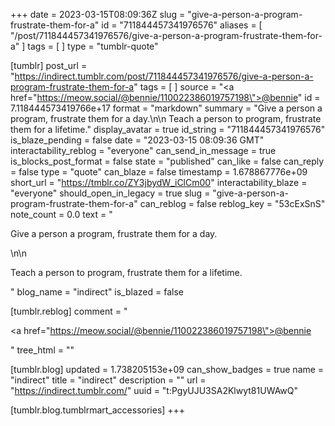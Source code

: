+++
date = 2023-03-15T08:09:36Z
slug = "give-a-person-a-program-frustrate-them-for-a"
id = "711844457341976576"
aliases = [ "/post/711844457341976576/give-a-person-a-program-frustrate-them-for-a" ]
tags = [ ]
type = "tumblr-quote"

[tumblr]
post_url = "https://indirect.tumblr.com/post/711844457341976576/give-a-person-a-program-frustrate-them-for-a"
tags = [ ]
source = "<a href=\"https://meow.social/@bennie/110022386019757198\">@bennie</a>"
id = 7.118444573419766e+17
format = "markdown"
summary = "Give a person a program, frustrate them for a day.\n\n Teach a person to program, frustrate them for a lifetime."
display_avatar = true
id_string = "711844457341976576"
is_blaze_pending = false
date = "2023-03-15 08:09:36 GMT"
interactability_reblog = "everyone"
can_send_in_message = true
is_blocks_post_format = false
state = "published"
can_like = false
can_reply = false
type = "quote"
can_blaze = false
timestamp = 1.678867776e+09
short_url = "https://tmblr.co/ZY3jbydW_iClCm00"
interactability_blaze = "everyone"
should_open_in_legacy = true
slug = "give-a-person-a-program-frustrate-them-for-a"
can_reblog = false
reblog_key = "53cExSnS"
note_count = 0.0
text = "<p>Give a person a program, frustrate them for a day.</p>\n\n<p>Teach a person to program, frustrate them for a lifetime.</p>"
blog_name = "indirect"
is_blazed = false

[tumblr.reblog]
comment = "<p><a href=\"https://meow.social/@bennie/110022386019757198\">@bennie</a></p>"
tree_html = ""

[tumblr.blog]
updated = 1.738205153e+09
can_show_badges = true
name = "indirect"
title = "indirect"
description = ""
url = "https://indirect.tumblr.com/"
uuid = "t:PgyUJU3SA2Klwyt81UWAwQ"

[tumblr.blog.tumblrmart_accessories]
+++
